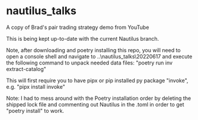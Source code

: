 # nautilus_talks
A copy of Brad's pair trading strategy demo from YouTube

This is being kept up-to-date with the current Nautilus branch.

Note, after downloading and poetry installing this repo, you will need to open a console shell
and navigate to ..\nautilus_talks\20220617 and execute the following command to unpack needed data files:
"poetry run inv extract-catalog"

This will first require you to have pipx or pip installed py package "invoke", e.g.
"pipx install invoke"

Note: I had to mess around with the Poetry installation order by deleting the shipped lock file
and commenting out Nautilus in the .toml in order to get "poetry install" to work.
